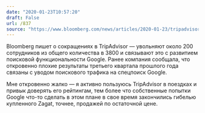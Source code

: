 ```yaml
---
date: "2020-01-23T10:57:20"
draft: False
url: /837
source: "https://www.bloomberg.com/news/articles/2020-01-23/tripadvisor-cuts-hundreds-of-jobs-after-google-competition-bites"
---
```


Bloomberg пишет о сокращениях в TripAdvisor — увольняют около 200 сотрудников из общего количества в 3800 и связывают это с развитием поисковой функциональности Google. Ранее компания сообщала, что откровенно плохие результаты третьего квартала прошлого года связаны с уводом поискового трафика на спецпоиск Google.

Мне откровенно жалко — я активно пользуюсь TripAdvisor в поездках и привык доверять его рейтингам, тем более что собственные попытки Google что-то сделать в этом плане в свое время закончились гибелью купленного Zagat, точнее, продажей по остаточной цене.
